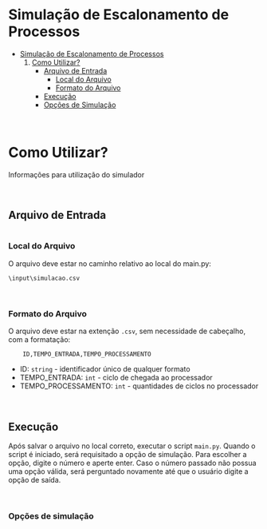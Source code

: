 # Simulação de Escalonamento de Processos

- [Simulação de Escalonamento de Processos](#simulação-de-escalonamento-de-processos)
  1. [Como Utilizar?](#como-utilizar)
        - [Arquivo de Entrada](#arquivo-de-entrada)
            - [Local do Arquivo](#local-do-arquivo)
            - [Formato do Arquivo](#formato-do-arquivo)
        - [Execução](#execucao)
        - [Opções de Simulação](#opções-de-simulação)

&nbsp;

# Como Utilizar?
Informações para utilização do simulador

&nbsp;
## Arquivo de Entrada
#
### Local do Arquivo
O arquivo deve estar no caminho relativo ao local do main.py:
```
\input\simulacao.csv
```

&nbsp;
### Formato do Arquivo
O arquivo deve estar na extenção `.csv`, sem necessidade de cabeçalho, com a formatação:
```csv
    ID,TEMPO_ENTRADA,TEMPO_PROCESSAMENTO
```
- ID: `string` - identificador único de qualquer formato
- TEMPO_ENTRADA: `int` - ciclo de chegada ao processador
- TEMPO_PROCESSAMENTO: `int` - quantidades de ciclos no processador

&nbsp;
## Execução
Após salvar o arquivo no local correto, executar o script `main.py`. Quando o script é iniciado, será requisitado a opção de simulação. Para escolher a opção, digite o número e aperte enter. Caso o número passado não possua uma opção válida, será perguntado novamente até que o usuário digite a opção de saída.

&nbsp;
### Opções de simulação